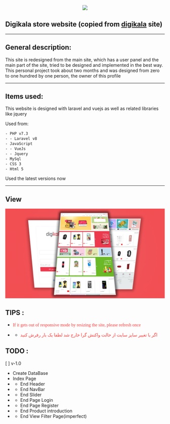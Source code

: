 <p align="center"><a href="https://www.digikala.com/" target="_blank"><img src="https://www.digikala.com/static/files/bc60cf05.svg" width="400"></a></p>


## Digikala store website (copied from <a href="https://www.digikala.com/">digikala</a> site)
<hr>

## General description:
This site is redesigned from the main site, which has a user panel and the main part of the site, tried to be designed and implemented in the best way.
This personal project took about two months and was designed from zero to one hundred by one person, the owner of this profile

<hr>

## Items used:

This website is designed with laravel and vuejs as well as related libraries like jquery

Used from:

    - PHP v7.3
    - - Laravel v8
    - JavaScript
    - - VueJs
    - - Jquery
    - MySql
    - CSS 3
    - Html 5

Used the latest versions now

<hr>

## View 

<img src="/public/data/image/image banner/view_all.png">

## TIPS :
- <p style="font-family: IRANYekan;color: #ff3c3c">If it gets out of responsive mode by resizing the site, please refresh once</p>
- - <p style="font-family: IRANYekan;color: #ff3c3c">اگر با تغییر سایز سایت از حالت واکنش گرا خارج شد لطفا یک بار رفرش کنید</p>
    

## TODO :

[ ] v-1.0
- Create DataBase
- Index Page
- - End Header
- - End NavBar
- - End Slider
- - End Page Login
- - End Page Register
- - End Product introduction
- - End View Filter Page(imperfect)

